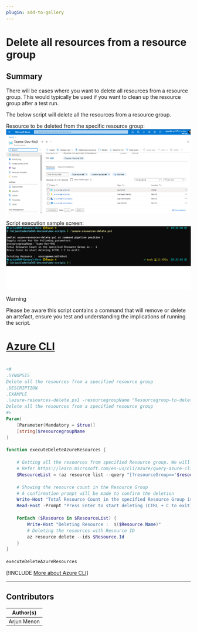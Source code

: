 ```yaml
---
plugin: add-to-gallery
---
```


# Delete all resources from a resource group

## Summary

There will be cases where you want to delete all resources from a resource group. This would typically be used if you want to clean up the resource group after a test run.

 The below script will delete all the resources from a resource group.

Resource to be deleted from the specific resource group:
![Example Screenshot](assets/example.png)

Script execution sample screen:
![Example Screenshot](assets/example2.png)

> [!WARNING]
> Please be aware this script contains a command that will remove or delete an artefact, ensure you test and understanding the implications of running the script.

# [Azure CLI](#tab/azure-cli)

```powershell

<#
.SYNOPSIS
Delete all the resources from a specified resource group
.DESCRIPTION
.EXAMPLE
.\azure-resources-delete.ps1 -resourcegroupName "Resourcegroup-to-delete"
Delete all the resources from a specified resource group
#>
Param(
    [Parameter(Mandatory = $true)]
    [string]$resourcegroupName
)

function executeDeleteAzureResources {

    # Getting all the resources from specified Resource group. We will be filtering the Resources group using JMESPath Query. 
    # Refer https://learn.microsoft.com/en-us/cli/azure/query-azure-cli?tabs=concepts%2Cbash for details
    $ResourceList = (az resource list --query "[?resourceGroup=='$resourcegroupName'].{ Name: name, Id: id}") | ConvertFrom-Json

    # Showing the resource count in the Resource Group
    # A confirmation prompt will be made to confirm the deletion
    Write-Host "Total Resource Count in the specified Resource Group is : "$ResourceList.Count
    Read-Host -Prompt "Press Enter to start deleting (CTRL + C to exit)"

    ForEach ($Resource in $ResourceList) {
        Write-Host "Deleting Resource :  $($Resource.Name)"
        # Deleting the resources with Resource ID
        az resource delete --ids $Resource.Id
    }
}

executeDeleteAzureResources

```

[!INCLUDE [More about Azure CLI](../../docfx/includes/MORE-AZURECLI.md)]

***

## Contributors

| Author(s) |
|-----------|
| Arjun Menon |
